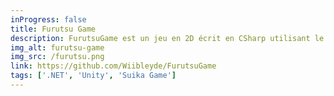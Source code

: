 ```yaml
---
inProgress: false
title: Furutsu Game
description: FurutsuGame est un jeu en 2D écrit en CSharp utilisant le moteur de jeu Unity (réalisé pour un projet scolaire).
img_alt: furutsu-game
img_src: /furutsu.png
link: https://github.com/Wiibleyde/FurutsuGame
tags: ['.NET', 'Unity', 'Suika Game']
---
```

